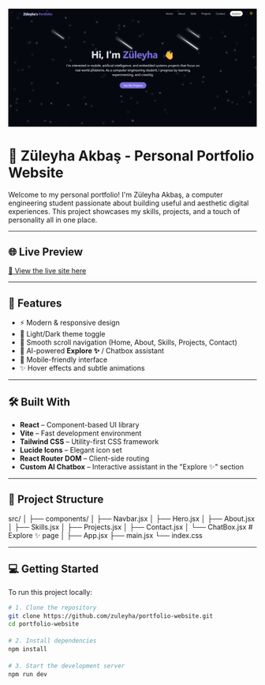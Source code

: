 <p align="center">
  <img src="src\assets\screen\sc.png" alt="Züleyha Portfolio" />
</p>

# 💫 Züleyha Akbaş - Personal Portfolio Website

Welcome to my personal portfolio! I'm Züleyha Akbaş, a computer engineering student passionate about building useful and aesthetic digital experiences. This project showcases my skills, projects, and a touch of personality all in one place.

---

## 🌐 Live Preview

[🔗 View the live site here](https://your-deployment-link.com)

---

## 🚀 Features

- ⚡️ Modern & responsive design
- 🌙 Light/Dark theme toggle
- 🔗 Smooth scroll navigation (Home, About, Skills, Projects, Contact)
- 💬 AI-powered **Explore ✨** / Chatbox assistant
- 📱 Mobile-friendly interface
- ✨ Hover effects and subtle animations

---

## 🛠️ Built With

- **React** – Component-based UI library
- **Vite** – Fast development environment
- **Tailwind CSS** – Utility-first CSS framework
- **Lucide Icons** – Elegant icon set
- **React Router DOM** – Client-side routing
- **Custom AI Chatbox** – Interactive assistant in the "Explore ✨" section

---

## 📁 Project Structure

src/
│
├── components/
│ ├── Navbar.jsx
│ ├── Hero.jsx
│ ├── About.jsx
│ ├── Skills.jsx
│ ├── Projects.jsx
│ ├── Contact.jsx
│ └── ChatBox.jsx # Explore ✨ page
│
├── App.jsx
├── main.jsx
└── index.css



---

## 💻 Getting Started

To run this project locally:

```bash
# 1. Clone the repository
git clone https://github.com/zuleyha/portfolio-website.git
cd portfolio-website

# 2. Install dependencies
npm install

# 3. Start the development server
npm run dev
